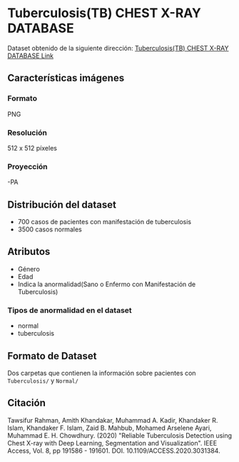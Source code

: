 # Tuberculosis(TB) CHEST X-RAY DATABASE

Dataset obtenido de la siguiente dirección: [Tuberculosis(TB) CHEST X-RAY DATABASE Link](https://www.kaggle.com/tawsifurrahman/tuberculosis-tb-chest-xray-dataset)

## Características imágenes
### Formato 
PNG
### Resolución
512 x 512 píxeles

### Proyección
-PA

## Distribución del dataset
- 700 casos de pacientes con manifestación de tuberculosis
- 3500 casos normales


## Atributos
- Género
- Edad
- Indica la anormalidad(Sano o Enfermo con Manifestación de Tuberculosis)

### Tipos de anormalidad en el dataset
- normal
- tuberculosis

## Formato  de Dataset
Dos carpetas que contienen la información sobre pacientes con `Tuberculosis/` y `Normal/` 


## Citación

Tawsifur Rahman, Amith Khandakar, Muhammad A. Kadir, Khandaker R. Islam, Khandaker F. Islam, Zaid B. Mahbub, Mohamed Arselene Ayari, Muhammad E. H. Chowdhury. (2020) "Reliable Tuberculosis Detection using Chest X-ray with Deep Learning, Segmentation and Visualization". IEEE Access, Vol. 8, pp 191586 - 191601. DOI. 10.1109/ACCESS.2020.3031384.
